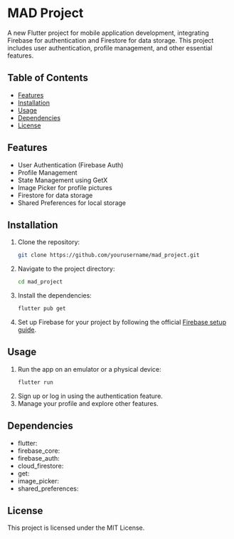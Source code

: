 # MAD Project

A new Flutter project for mobile application development, integrating Firebase for authentication and Firestore for data storage. This project includes user authentication, profile management, and other essential features.

## Table of Contents

- [Features](#features)
- [Installation](#installation)
- [Usage](#usage)
- [Dependencies](#dependencies)
- [License](#license)

## Features

- User Authentication (Firebase Auth)
- Profile Management
- State Management using GetX
- Image Picker for profile pictures
- Firestore for data storage
- Shared Preferences for local storage

## Installation

1. Clone the repository:
    ```sh
    git clone https://github.com/yourusername/mad_project.git
    ```
2. Navigate to the project directory:
    ```sh
    cd mad_project
    ```
3. Install the dependencies:
    ```sh
    flutter pub get
    ```
4. Set up Firebase for your project by following the official [Firebase setup guide](https://firebase.flutter.dev/docs/overview).

## Usage

1. Run the app on an emulator or a physical device:
    ```sh
    flutter run
    ```
2. Sign up or log in using the authentication feature.
3. Manage your profile and explore other features.

## Dependencies

- flutter:
- firebase_core:
- firebase_auth:
- cloud_firestore:
- get:
- image_picker:
- shared_preferences:


## License

This project is licensed under the MIT License.